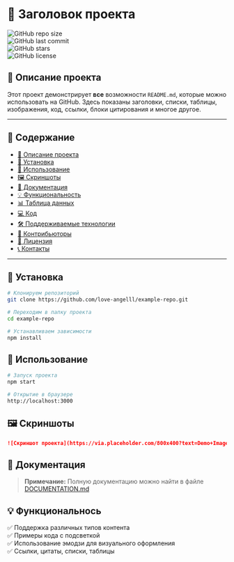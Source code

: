 # 📌 Заголовок проекта

![GitHub repo size](https://img.shields.io/github/repo-size/love-angelll/example-repo?style=for-the-badge)  
![GitHub last commit](https://img.shields.io/github/last-commit/love-angelll/example-repo?style=for-the-badge)  
![GitHub stars](https://img.shields.io/github/stars/love-angelll/example-repo?style=for-the-badge)  
![GitHub license](https://img.shields.io/github/license/love-angelll/example-repo?style=for-the-badge)  

## 📖 Описание проекта  
Этот проект демонстрирует **все** возможности `README.md`, которые можно использовать на GitHub. Здесь показаны заголовки, списки, таблицы, изображения, код, ссылки, блоки цитирования и многое другое.

---

## 📌 Содержание
- [📖 Описание проекта](#-описание-проекта)
- [📌 Установка](#-установка)
- [🚀 Использование](#-использование)
- [🖼️ Скриншоты](#-скриншоты)
- [📜 Документация](#-документация)
- [💡 Функциональность](#-функциональность)
- [📊 Таблица данных](#-таблица-данных)
- [💻 Код](#-код)
- [🛠 Поддерживаемые технологии](#-поддерживаемые-технологии)
- [🤝 Контрибьюторы](#-контрибьюторы)
- [📜 Лицензия](#-лицензия)
- [📞 Контакты](#-контакты)

---

## 📌 Установка
```sh
# Клонируем репозиторий
git clone https://github.com/love-angelll/example-repo.git

# Переходим в папку проекта
cd example-repo

# Устанавливаем зависимости
npm install
```

## 🚀 Использование

```sh
# Запуск проекта
npm start

# Открытие в браузере
http://localhost:3000
```

## 🖼️ Скриншоты

```md
![Скриншот проекта](https://via.placeholder.com/800x400?text=Demo+Image)
```

## 📜 Документация

> **Примечание:** Полную документацию можно найти в файле [DOCUMENTATION.md](DOCUMENTATION.md)

## 💡 Функциональнось 

✅ Поддержка различных типов контента  
✅ Примеры кода с подсветкой  
✅ Использование эмодзи для визуального оформления  
✅ Ссылки, цитаты, списки, таблицы 



